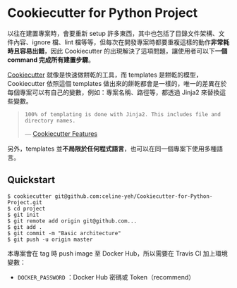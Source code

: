 # Cookiecutter for Python Project

以往在建置專案時，會要重新 setup 許多東西，其中也包括了目錄文件架構、文件內容、ignore 檔、lint 檔等等，但每次在開發專案時都要重複這樣的動作**非常耗時且容易出錯**，因此 Cookiecutter 的出現解決了這項問題，讓使用者可以下**一個 command 完成所有建置步驟**。

[Cookiecutter](https://cookiecutter.readthedocs.io/en/latest/readme.html) 就像是快速做餅乾的工具，而 templates 是餅乾的模型，Cookiecutter 依照這個 templates 做出來的餅乾都會是一樣的，唯一的差異在於每個專案可以有自己的變數，例如：專案名稱、路徑等，都透過 Jinja2 來替換這些變數。

> `100% of templating is done with Jinja2. This includes file and directory names.`
> 
> ⎯⎯ [Cookiecutter Features](https://cookiecutter.readthedocs.io/en/latest/readme.html?highlight=jinja2#features)

另外，templates 並**不局限於任何程式語言**，也可以在同一個專案下使用多種語言。

## Quickstart

```
$ cookiecutter git@github.com:celine-yeh/Cookiecutter-for-Python-Project.git
$ cd project
$ git init
$ git remote add origin git@github.com...
$ git add .
$ git commit -m "Basic architecture"
$ git push -u origin master
```

本專案會在 tag 時 push image 至 Docker Hub，所以需要在 Travis CI 加上環境變數：

 - `DOCKER_PASSWORD` ：Docker Hub 密碼或 Token（recommend）
